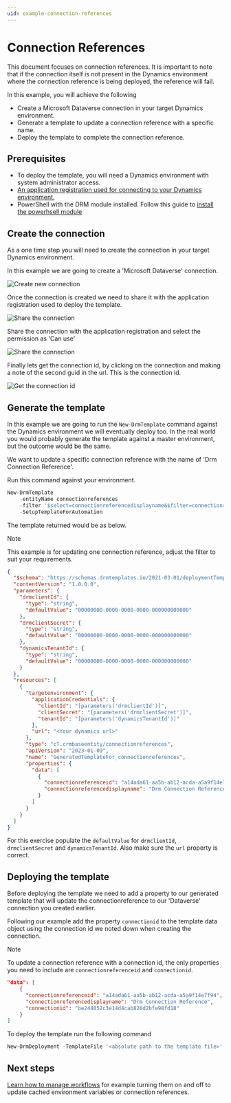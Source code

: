```yaml
---
uid: example-connection-references
---
```


# Connection References

This document focuses on connection references.  It is
important to note that if the connection itself is not present in the Dynamics environment where
the connection reference is being deployed, the reference will fail.

In this example, you will achieve the following

- Create a Microsoft Dataverse connection in your target Dynamics environment.
- Generate a template to update a connection reference with a specific name.
- Deploy the template to complete the connection reference.

## Prerequisites

- To deploy the template, you will need a Dynamics environment with system administrator access.
- [An application registration used for connecting to your Dynamics environment.](xref:connect-to-dynamics-with-app-registration)
- PowerShell with the DRM module installed. Follow this guide to 
[install the powerhsell module](xref:install-powerhsell-module)

## Create the connection

As a one time step you will need to create the connection in your target Dynamics environment.

In this example we are going to create a 'Microsoft Dataverse' connection.

![Create new connection](/images/connref-create-new.png)

Once the connection is created we need to share it with the application registration used
to deploy the template.

![Share the connection](/images/connref-create-share.png)

Share the connection with the application registration and select the permission as
'Can use'

![Share the connection](/images/connref-create-share-appreg.png)

Finally lets get the connection id, by clicking on the connection and making a note of the
second guid in the url.  This is the connection id.

![Get the connection id](/images/connref-connid.png)

## Generate the template

In this example we are going to run the ```New-DrmTemplate``` command against the Dynamics
environment we will eventually deploy too.  In the real world you would probably generate the 
template against a master environment, but the outcome would be the same.

We want to update a specific connection reference with the name of 'Drm Connection Reference'.

Run this command against your environment.

```powershell
New-DrmTemplate 
    -entityName connectionreferences 
    -filter '$select=connectionreferencedisplayname&$filter=connectionreferencedisplayname eq ''Drm Connection Reference''' 
    -SetupTemplateForAutomation
```

The template returned would be as below.

>[!NOTE]
>This example is for updating one connection reference, adjust the filter to 
suit your requirements.

```json
{
  "$schema": "https://schemas.drmtemplates.io/2021-03-01/deploymentTemplate.json#",
  "contentVersion": "1.0.0.0",
  "parameters": {
    "drmclientId": {
      "type": "string",
      "defaultValue": "00000000-0000-0000-0000-000000000000"
    },
    "drmclientSecret": {
      "type": "string",
      "defaultValue": "00000000-0000-0000-0000-000000000000"
    },
    "dynamicsTenantId": {
      "type": "string",
      "defaultValue": "00000000-0000-0000-0000-000000000000"
    }
  },
  "resources": [
    {
      "targetenvironment": {
        "applicationCredentials": {
          "clientId": "[parameters('drmclientId')]",
          "clientSecret": "[parameters('drmclientSecret')]",
          "tenantId": "[parameters('dynamicsTenantId')]"
        },
        "url": "<Your dynamics url>"
      },
      "type": "cT.crmbaseentity/connectionreferences",
      "apiVersion": "2023-01-09",
      "name": "GeneratedTemplateFor_connectionreferences",
      "properties": {
        "data": [
          {
            "connectionreferenceid": "a14ada61-aa5b-ab12-acda-a5a9f14e7f94",
            "connectionreferencedisplayname": "Drm Connection Reference"
          }
        ]
      }
    }
  ]
}
```

For this exercise populate the ```defaultValue``` for ```drmclientId```,
```drmclientSecret``` and ```dynamicsTenantId```.  Also make sure the ```url```
property is correct.


## Deploying the template

Before deploying the template we need to add a property to our generated template
that will update the connectionreference to our 'Dataverse' connection you 
created earlier.

Following our example add the property ```connectionid``` to the template
data object using the connection id we noted down when creating the connection.

>[!NOTE]
> To update a connection reference with a connection id, the only properties
> you need to include are ```connectionreferenceid``` and ```connectionid```.

```json
"data": [
    {
      "connectionreferenceid": "a14ada61-aa5b-ab12-acda-a5a9f14e7f94",
      "connectionreferencedisplayname": "Drm Connection Reference",
      "connectionid": "be244052c3e14d4cab828d2bfe98fd18"
    }
]
```

To deploy the template run the following command

```powershell
New-DrmDeployment -TemplateFile '<absolute path to the template file>'
```


## Next steps

[Learn how to manage workflows](xref:example-manage-workflows) for example turning them
on and off to update cached environment variables or connection references.